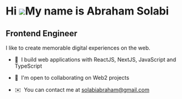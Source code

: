 Hi ![](https://user-images.githubusercontent.com/18350557/176309783-0785949b-9127-417c-8b55-ab5a4333674e.gif)My name is Abraham Solabi
======================================================================================================================================

Frontend Engineer
-----------------

I like to create memorable digital experiences on the web.


*   🧠  I build web applications with ReactJS, NextJS, JavaScript and TypeScript 
*   🤝  I'm open to collaborating on Web2 projects


 *    ✉️  You can contact me at [solabiabraham@gmail.com](mailto:solabiabraham@gmail.com )
